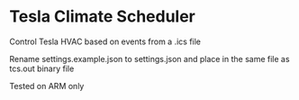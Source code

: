 # Tesla Climate Scheduler
Control Tesla HVAC based on events from a .ics file

Rename settings.example.json to settings.json and place in the same file as tcs.out binary file

Tested on ARM only
